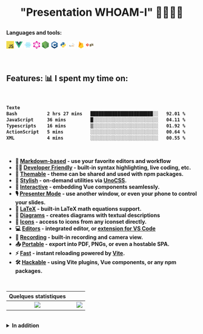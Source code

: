 # <p align="center"> "Presentation <b>WHOAM-I" 🧑‍💻👩‍💻
**Languages and tools:**  

<code><img height="20" src="https://raw.githubusercontent.com/github/explore/80688e429a7d4ef2fca1e82350fe8e3517d3494d/topics/javascript/javascript.png"></code>
<code><img height="20" src="https://raw.githubusercontent.com/github/explore/80688e429a7d4ef2fca1e82350fe8e3517d3494d/topics/vue/vue.png"></code>
<code><img height="20" src="https://raw.githubusercontent.com/github/explore/80688e429a7d4ef2fca1e82350fe8e3517d3494d/topics/react/react.png"></code>
<code><img height="20" src="https://raw.githubusercontent.com/github/explore/5c058a388828bb5fde0bcafd4bc867b5bb3f26f3/topics/graphql/graphql.png"></code>
<code><img height="20" src="https://raw.githubusercontent.com/github/explore/80688e429a7d4ef2fca1e82350fe8e3517d3494d/topics/nodejs/nodejs.png"></code>
<code><img height="20" src="https://raw.githubusercontent.com/github/explore/80688e429a7d4ef2fca1e82350fe8e3517d3494d/topics/cpp/cpp.png"></code>
<code><img height="20" src="https://raw.githubusercontent.com/github/explore/80688e429a7d4ef2fca1e82350fe8e3517d3494d/topics/python/python.png"></code>
<code><img height="20" src="https://raw.githubusercontent.com/github/explore/80688e429a7d4ef2fca1e82350fe8e3517d3494d/topics/mysql/mysql.png"></code>
<code><img height="20" src="https://raw.githubusercontent.com/github/explore/80688e429a7d4ef2fca1e82350fe8e3517d3494d/topics/firebase/firebase.png"></code>
<code><img height="20" src="https://raw.githubusercontent.com/github/explore/80688e429a7d4ef2fca1e82350fe8e3517d3494d/topics/git/git.png"></code>
</p>
<br>

## Features: 📊 **I spent my time on:**
<!--START_SECTION:waka-->
</p>
<br>

```
Texte
Bash           2 hrs 27 mins   ███████████████████████░░   92.01 %
JavaScript     36 mins         █░░░░░░░░░░░░░░░░░░░░░░░░   04.11 %
Typescripts    16 mins         ▒░░░░░░░░░░░░░░░░░░░░░░░░   01.92 %
ActionScript   5 mins          ░░░░░░░░░░░░░░░░░░░░░░░░░   00.64 %
XML            4 mins          ░░░░░░░░░░░░░░░░░░░░░░░░░   00.55 %
```
</p>
<br>

- 📝 [**Markdown-based**](https://sli.dev/guide/syntax.html) - use your favorite editors and workflow
- 🧑‍💻 [**Developer Friendly**](https://sli.dev/guide/syntax.html#code-blocks) - built-in syntax highlighting, live coding, etc.
- 🎨 [**Themable**](https://sli.dev/themes/gallery.html) - theme can be shared and used with npm packages.
- 🌈 [**Stylish**](https://sli.dev/guide/syntax.html#embedded-styles) - on-demand utilities via [UnoCSS](https://github.com/unocss/unocss).
- 🤹 [**Interactive**](https://sli.dev/custom/directory-structure.html#components) - embedding Vue components seamlessly.
- 🎙 [**Presenter Mode**](https://sli.dev/guide/presenter-mode.html) - use another window, or even your phone to control your slides.
- 🧮 [**LaTeX**](https://sli.dev/guide/syntax.html#latex) - built-in LaTeX math equations support.
- 📰 [**Diagrams**](https://sli.dev/guide/syntax.html#diagrams) - creates diagrams with textual descriptions
- 🌟 [**Icons**](https://sli.dev/guide/syntax.html#icons) - access to icons from any iconset directly.
- 💻 [**Editors**](https://sli.dev/guide/editors.html) - integrated editor, or [extension for VS Code](https://github.com/slidevjs/slidev-vscode)
- 🎥 [**Recording**](https://sli.dev/guide/recording.html) - built-in recording and camera view.
- 📤 [**Portable**](https://sli.dev/guide/exporting.html) - export into PDF, PNGs, or even a hostable SPA.
- ⚡️ [**Fast**](https://vitejs.dev) - instant reloading powered by [Vite](https://vitejs.dev).
- 🛠 [**Hackable**](https://sli.dev/custom/config-vite.html) - using Vite plugins, Vue components, or any npm packages.
</p>
<br>

| Quelques statistiques | | |
| :---: |:---:| :---:|
| ![](https://github-readme-stats.vercel.app/api/top-langs/?username=teremuhamblin&theme=radical&hide_langs_below=8&count_private=true)     |  | ![](https://github-readme-stats.vercel.app/api?username=teremuhamblin&show_icons=true&theme=radical&count_private=true) |
</p>
<br>

<details>
    <summary>
        In addition
    </summary>
</p>
<br>
    
### Sponsors
This project is made possible by all the sponsors supporting my work:

<p align="center">
  <a href=(https://github.com/sponsors/teremuhamblin/waitlist)">
  </a>
</p>
<br>

#### License
OPEN SOURCES © 2023 [teremuhamblin](https://github.com/teremuhamblin)

